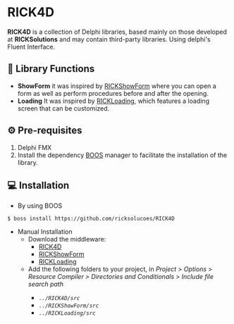 [1]: https://github.com/ricksolucoes/RICK4D "Site do RICK4D"
[2]: https://github.com/ricksolucoes/RICKShowForm "Site do Show Form"
[3]: https://github.com/ricksolucoes/RICKLoading "Site do Loading"

# RICK4D

**RICK4D** is a collection of Delphi libraries, based mainly on those developed at **RICKSolutions** and may contain third-party libraries. Using delphi's Fluent Interface.

##  📘 Library Functions

- **ShowForm** it was inspired by [RICKShowForm][2] where you can open a form as well as perform procedures before and after the opening.
- **Loading** It was inspired by [RICKLoading][3], which features a loading screen that can be customized.

## ⚙️ Pre-requisites

1. Delphi FMX
2. Install the dependency [BOOS](https://github.com/ricksolucoes/boss) manager to facilitate the installation of the library.

## 💻 Installation

- By using BOOS
```shell
$ boss install https://github.com/ricksolucoes/RICK4D
```
- Manual Installation
  - Download the middleware:
    - [RICK4D][1]
    - [RICKShowForm][2]
    - [RICKLoading][3]
  - Add the following folders to your project, in <em>Project &gt; Options &gt; Resource Compiler &gt; Directories and Conditionals &gt; Include file search path
    - ``` ../RICK4D/src ```
    - ``` ../RICKShowForm/src ```
    - ``` ../RICKLoading/src ```



